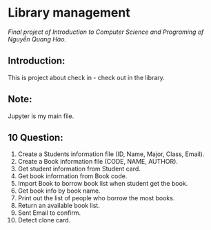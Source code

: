 ﻿# Library management
*Final project of Introduction to Computer Science and Programing of Nguyễn Quang Hào.*
## Introduction:
This is project about check in - check out in the library.
## Note:
Jupyter is my main file.
## 10 Question:
1. Create a Students information file (ID, Name, Major, Class, Email).
2. Create a Book information file (CODE, NAME, AUTHOR).
3. Get student information from Student card.
4. Get book information from Book code.
5. Import Book to borrow book list when student get the book.
6. Get book info by book name.
7. Print out the list of people who borrow the most books.
8. Return an available book list.
9. Sent Email to confirm.
10. Detect clone card.


    
